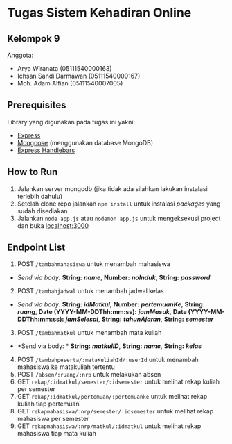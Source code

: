 # Tugas Sistem Kehadiran Online
## Kelompok 9

Anggota:
  - Arya Wiranata (05111540000163)
  - Ichsan Sandi Darmawan (05111540000167)
  - Moh. Adam Alfian (05111540007005)

## Prerequisites
Library yang digunakan pada tugas ini yakni:
  - [Express](https://www.npmjs.com/package/express)
  - [Mongoose](https://www.npmjs.com/package/mongoose) (menggunakan database MongoDB)
  - [Express Handlebars](https://www.npmjs.com/package/express-handlebars)

## How to Run
1. Jalankan server mongodb (jika tidak ada silahkan lakukan instalasi terlebih dahulu)
2. Setelah clone repo jalankan `npm install` untuk instalasi *packages* yang sudah disediakan
3. Jalankan `node app.js` atau `nodemon app.js` untuk mengeksekusi project dan buka [localhost:3000](http://localhost:3000)

## Endpoint List
1. POST `/tambahmahasiswa` untuk menambah mahasiswa
- *Send via body:* **String:** ***name***, **Number:** ***noInduk***, **String:** ***password***
2. POST `/tambahjadwal` untuk menambah jadwal kelas
- *Send via body:* **String:** ***idMatkul***, **Number:** ***pertemuanKe***, **String:** ***ruang***, **Date (YYYY-MM-DDThh:mm:ss):** ***jamMasuk***, **Date (YYYY-MM-DDThh:mm:ss):** ***jamSelesai***, **String:** ***tahunAjaran***, **String:** ***semester***
3. POST `/tambahmatkul` untuk menambah mata kuliah
- *Send via body: * **String:** ***matkulID***, **String:** ***name***, **String:** ***kelas***
4. POST `/tambahpeserta/:mataKuliahId/:userId` untuk menambah mahasiswa ke matakuliah tertentu
5. POST `/absen/:ruang/:nrp` untuk melakukan absen
6. GET `rekap/:idmatkul/semester/:idsemester` untuk melihat rekap kuliah per semester
7. GET `rekap/:idmatkul/pertemuan/:pertemuanke` untuk melihat rekap kuliah tiap pertemuan
8. GET `rekapmahasiswa/:nrp/semester/:idsemester` untuk melihat rekap mahasiswa per semester
9. GET `rekapmahasiswa/:nrp/matkul/:idmatkul` untuk melihat rekap mahasiswa tiap mata kuliah